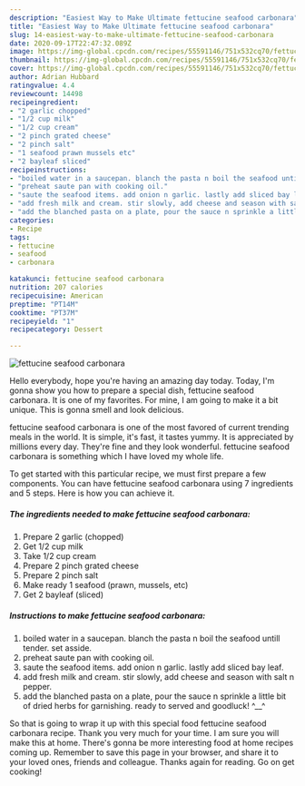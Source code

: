 ```yaml
---
description: "Easiest Way to Make Ultimate fettucine seafood carbonara"
title: "Easiest Way to Make Ultimate fettucine seafood carbonara"
slug: 14-easiest-way-to-make-ultimate-fettucine-seafood-carbonara
date: 2020-09-17T22:47:32.089Z
image: https://img-global.cpcdn.com/recipes/55591146/751x532cq70/fettucine-seafood-carbonara-recipe-main-photo.jpg
thumbnail: https://img-global.cpcdn.com/recipes/55591146/751x532cq70/fettucine-seafood-carbonara-recipe-main-photo.jpg
cover: https://img-global.cpcdn.com/recipes/55591146/751x532cq70/fettucine-seafood-carbonara-recipe-main-photo.jpg
author: Adrian Hubbard
ratingvalue: 4.4
reviewcount: 14498
recipeingredient:
- "2 garlic chopped"
- "1/2 cup milk"
- "1/2 cup cream"
- "2 pinch grated cheese"
- "2 pinch salt"
- "1 seafood prawn mussels etc"
- "2 bayleaf sliced"
recipeinstructions:
- "boiled water in a saucepan. blanch the pasta n boil the seafood untill tender. set asside."
- "preheat saute pan with cooking oil."
- "saute the seafood items. add onion n garlic. lastly add sliced bay leaf."
- "add fresh milk and cream. stir slowly, add cheese and season with salt n pepper."
- "add the blanched pasta on a plate, pour the sauce n sprinkle a little bit of dried herbs for garnishing. ready to served and goodluck! ^__^"
categories:
- Recipe
tags:
- fettucine
- seafood
- carbonara

katakunci: fettucine seafood carbonara 
nutrition: 207 calories
recipecuisine: American
preptime: "PT14M"
cooktime: "PT37M"
recipeyield: "1"
recipecategory: Dessert

---
```



![fettucine seafood carbonara](https://img-global.cpcdn.com/recipes/55591146/751x532cq70/fettucine-seafood-carbonara-recipe-main-photo.jpg)

Hello everybody, hope you're having an amazing day today. Today, I'm gonna show you how to prepare a special dish, fettucine seafood carbonara. It is one of my favorites. For mine, I am going to make it a bit unique. This is gonna smell and look delicious.

fettucine seafood carbonara is one of the most favored of current trending meals in the world. It is simple, it's fast, it tastes yummy. It is appreciated by millions every day. They're fine and they look wonderful. fettucine seafood carbonara is something which I have loved my whole life.




To get started with this particular recipe, we must first prepare a few components. You can have fettucine seafood carbonara using 7 ingredients and 5 steps. Here is how you can achieve it.

<!--inarticleads1-->

##### The ingredients needed to make fettucine seafood carbonara:

1. Prepare 2 garlic (chopped)
1. Get 1/2 cup milk
1. Take 1/2 cup cream
1. Prepare 2 pinch grated cheese
1. Prepare 2 pinch salt
1. Make ready 1 seafood (prawn, mussels, etc)
1. Get 2 bayleaf (sliced)




<!--inarticleads2-->

##### Instructions to make fettucine seafood carbonara:

1. boiled water in a saucepan. blanch the pasta n boil the seafood untill tender. set asside.
1. preheat saute pan with cooking oil.
1. saute the seafood items. add onion n garlic. lastly add sliced bay leaf.
1. add fresh milk and cream. stir slowly, add cheese and season with salt n pepper.
1. add the blanched pasta on a plate, pour the sauce n sprinkle a little bit of dried herbs for garnishing. ready to served and goodluck! ^__^




So that is going to wrap it up with this special food fettucine seafood carbonara recipe. Thank you very much for your time. I am sure you will make this at home. There's gonna be more interesting food at home recipes coming up. Remember to save this page in your browser, and share it to your loved ones, friends and colleague. Thanks again for reading. Go on get cooking!
